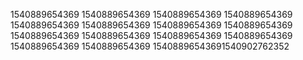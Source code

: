 1540889654369
1540889654369
1540889654369
1540889654369
1540889654369
1540889654369
1540889654369
1540889654369
1540889654369
1540889654369
1540889654369
1540889654369
1540889654369
1540889654369
15408896543691540902762352